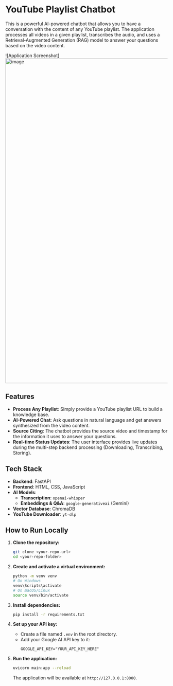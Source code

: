 #  YouTube Playlist Chatbot

This is a powerful AI-powered chatbot that allows you to have a conversation with the content of any YouTube playlist. The application processes all videos in a given playlist, transcribes the audio, and uses a Retrieval-Augmented Generation (RAG) model to answer your questions based on the video content.

![Application Screenshot]<img width="1919" height="1011" alt="image" src="https://github.com/user-attachments/assets/949da485-b060-4b3f-a3ab-f1f81868d2c8" />


##  Features

* **Process Any Playlist**: Simply provide a YouTube playlist URL to build a knowledge base.
* **AI-Powered Chat**: Ask questions in natural language and get answers synthesized from the video content.
* **Source Citing**: The chatbot provides the source video and timestamp for the information it uses to answer your questions.
* **Real-time Status Updates**: The user interface provides live updates during the multi-step backend processing (Downloading, Transcribing, Storing).

##  Tech Stack

* **Backend**: FastAPI
* **Frontend**: HTML, CSS, JavaScript
* **AI Models**:
    * **Transcription**: `openai-whisper`
    * **Embeddings & Q&A**: `google-generativeai` (Gemini)
* **Vector Database**: ChromaDB
* **YouTube Downloader**: `yt-dlp`

##  How to Run Locally

1.  **Clone the repository:**
    ```bash
    git clone <your-repo-url>
    cd <your-repo-folder>
    ```

2.  **Create and activate a virtual environment:**
    ```bash
    python -m venv venv
    # On Windows
    venv\Scripts\activate
    # On macOS/Linux
    source venv/bin/activate
    ```

3.  **Install dependencies:**
    ```bash
    pip install -r requirements.txt
    ```

4.  **Set up your API key:**
    * Create a file named `.env` in the root directory.
    * Add your Google AI API key to it:
        ```
        GOOGLE_API_KEY="YOUR_API_KEY_HERE"
        ```

5.  **Run the application:**
    ```bash
    uvicorn main:app --reload
    ```
    The application will be available at `http://127.0.0.1:8000`.

